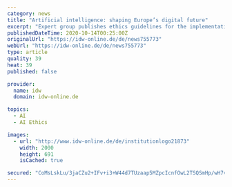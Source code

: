 ```yaml
---
category: news
title: "Artificial intelligence: shaping Europe’s digital future"
excerpt: "Expert group publishes ethics guidelines for the implementation of human-centered and trustworthy artificial intelligence (AI) in Europe To further advance the outstanding and trustworthy use of artificial intelligence (AI) across Europe,"
publishedDateTime: 2020-10-14T00:25:00Z
originalUrl: "https://idw-online.de/de/news755773"
webUrl: "https://idw-online.de/de/news755773"
type: article
quality: 39
heat: 39
published: false

provider:
  name: idw
  domain: idw-online.de

topics:
  - AI
  - AI Ethics

images:
  - url: "http://www.idw-online.de/de/institutionlogo21873"
    width: 2000
    height: 691
    isCached: true

secured: "CoMsLskLu/3jaCZu2+IFv+i3+W44d7TUzaap5MZpcIcnfOwL2TSQSmHp/wH7vhcFZEOFaoN9qiWaRQkG/y4r16OBL2qoehx9hXqTymAwU7LNqcYu4cbECUr5CufyNUUJGoCN1qn47sENi9Kj+pTXd88wCmo7VU1sfVUyZbyArG4BpyJfsZz1M6ovGoTxRAEO9ItdUQcubpu4St/CgZgC8YqaTpFeCmKV+9NlWIEULvGqphXxn3IwMACYhNPL1ZtCAGxLpayMS8HoP3T1q0IKdAdim0OEaTvKLjrgsRx2kqWL/3EovUNCcwNlaO32KmHVECirwV9rcnd2cRG2oHIdva4HBCjYcVrnboKGIGxFkgY=;4GiJFvbHT3OWpIwYEqfBLg=="
---
```


